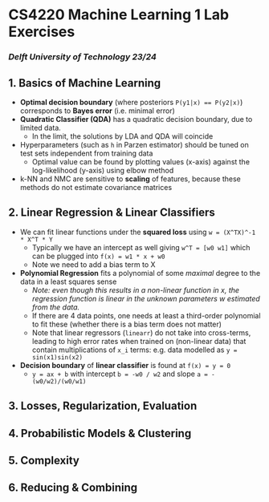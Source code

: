 # CS4220 Machine Learning 1 Lab Exercises

### *Delft University of Technology 23/24*


## 1. Basics of Machine Learning

- **Optimal decision boundary** (where posteriors `P(y1|x) == P(y2|x)`) corresponds to **Bayes error** (i.e. minimal error)
-  **Quadratic Classifier (QDA)** has a quadratic decision boundary, due to limited data. 
    - In the limit, the solutions by LDA and QDA will coincide
- Hyperparameters (such as `h` in Parzen estimator) should be tuned on test sets independent from training data
    - Optimal value can be found by plotting values (x-axis) against the log-likelihood (y-axis) using elbow method
- k-NN and NMC are sensitive to **scaling** of features, because these methods do not estimate covariance matrices


## 2. Linear Regression & Linear Classifiers

- We can fit linear functions under the **squared loss** using `w = (X^TX)^-1 * X^T * Y`
    - Typically we have an intercept as well giving `w^T = [w0 w1]` which can be plugged into `f(x) = w1 * x + w0` 
    - Note we need to add a bias term to X
- **Polynomial Regression** fits a polynomial of some *maximal* degree to the data in a least squares sense
    - *Note: even though this results in a non-linear function in x, the regression function is linear in the unknown parameters w estimated from the data.*
    - If there are 4 data points, one needs at least a third-order polynomial to fit these (whether there is a bias term does not matter)
    - Note that linear regressors (`linearr`) do not take into cross-terms, leading to high error rates when trained on (non-linear data) that contain multiplications of `x_i` terms: e.g. data modelled as `y = sin(x1)sin(x2)`
- **Decision boundary** of **linear classifier** is found at `f(x) = y = 0`
    - `y = ax + b` with intercept `b = -w0 / w2` and slope `a = -(w0/w2)/(w0/w1)` 


## 3. Losses, Regularization, Evaluation


## 4. Probabilistic Models & Clustering


## 5. Complexity


## 6. Reducing & Combining